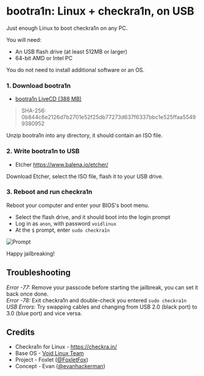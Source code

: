 bootra1n: Linux + checkra1n, on USB
===================================
Just enough Linux to boot checkra1n on any PC.

You will need:
- An USB flash drive (at least 512MB or larger)
- 64-bit AMD or Intel PC

You do not need to install additional software or an OS.

### 1. Download bootra1n
- [bootra1n LiveCD (388 MB)](https://foxlet.furcode.co/temp/bootra1n-x86_64-0.9.8-20200205.zip)
> SHA-256: 0b844c6e2126d7b2701e52f25db77273d637f6337bbc1e525ffaa55499380952

Unzip bootra1n into any directory, it should contain an ISO file.

### 2. Write bootra1n to USB
- Etcher https://www.balena.io/etcher/

Download Etcher, select the ISO file, flash it to your USB drive.

### 3. Reboot and run checkra1n
Reboot your computer and enter your BIOS's boot menu.

- Select the flash drive, and it should boot into the login prompt
- Log in as `anon`, with password `voidlinux`
- At the `$` prompt, enter `sudo checkra1n`

![Prompt](https://i.imgur.com/MmqUBUJ.png)

Happy jailbreaking!

## Troubleshooting
*Error -77:* Remove your passcode before starting the jailbreak, you can set it back once done.  
*Error -78:* Exit checkra1n and double-check you entered `sudo checkra1n`  
*USB Errors:* Try swapping cables and changing from USB 2.0 (black port) to 3.0 (blue port) and vice versa.

## Credits
- Checkra1n for Linux - https://checkra.in/
- Base OS - [Void Linux Team](https://voidlinux.org/)
- Project - Foxlet ([@FoxletFox](https://twitter.com/foxletfox))
- Concept - Evan ([@evanhackerman](https://twitter.com/evanhackerman))
